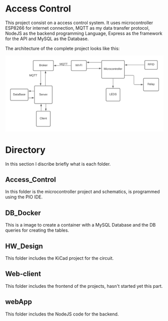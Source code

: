 # Access Control
This project consist on a access control system. It uses microcontroller ESP8266 for internet connection, MQTT as my data transfer protocol, NodeJS as the backend programming Language, Express as the framework for the API and MySQL as the Database.</br>

The architecture of the complete project looks like this: </br>

![all text](./images/ProjectArchitecture.png)

# Directory
In this section I discribe briefly what is each folder.</br>

## Access_Control
In this folder is the microcontroller project and schematics, is programmed using the PIO IDE.</br>

## DB_Docker
This is a image to create a container with a MySQL Database and the DB queries for creating the tables.</br>

## HW_Design
This folder includes the KiCad project for the circuit.</br>

## Web-client
This folder includes the frontend of the projects, hasn't started yet this part.</br>

## webApp
This folder includes the NodeJS code for the backend.</br>
